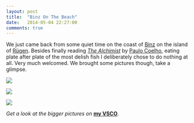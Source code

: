 ```yaml
---
layout: post
title:  "Binz On The Beach"
date:   2014-05-04 22:27:00
comments: true
---
```


We just came back from some quiet time on the coast of [Binz](http://en.wikipedia.org/wiki/Binz) on the island of [Rügen](http://en.wikipedia.org/wiki/R%C3%BCgen). Besides finally reading [*The Alchimist*](http://www.amazon.com/The-Alchemist-Paulo-Coelho/dp/0061122416/) by [Paulo Coelho](http://en.wikipedia.org/wiki/Paulo_Coelho), eating plate after plate of the most delish fish I deliberately chose to do nothing at all. Very much welcomed. We brought some pictures though, take a glimpse.

![](http://image.vsco.co/1/520a311babf1260820/536686e07267088d730003d7/800x600/vsco_050414.jpg)

![](http://image.vsco.co/1/520a311babf1260820/53668728756708445000005f/800x600/vsco_050414.jpg)

![](http://image.vsco.co/1/520a311babf1260820/536686f47367083e7a0005ee/800x600/vsco_050414.jpg)

*Get a look at the bigger pictures on* **[my VSCO](http://benjaminfritz.vsco.co/)**.
